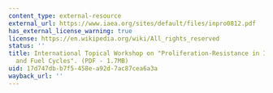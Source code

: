 ```yaml
---
content_type: external-resource
external_url: https://www.iaea.org/sites/default/files/inpro0812.pdf
has_external_license_warning: true
license: https://en.wikipedia.org/wiki/All_rights_reserved
status: ''
title: International Topical Workshop on "Proliferation-Resistance in Innovative Reactors
  and Fuel Cycles". (PDF - 1.7MB)
uid: 17d747db-b7f5-458e-a92d-7ac87cea6a3a
wayback_url: ''
---
```

